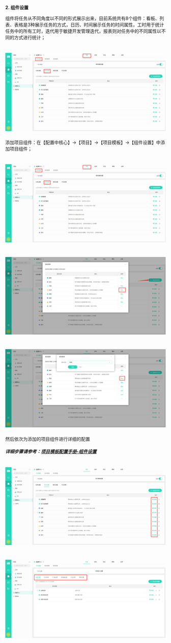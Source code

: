 **2. 组件设置**

组件将任务从不同角度以不同的形式展示出来，目前系统共有8个组件：看板、列表、表格是3种展示任务的方式，日历、时间展示任务的时间属性，工时用于统计任务中的所有工时，迭代用于敏捷开发管理迭代，报表则对任务中的不同属性以不同的方式进行统计；

# ![](/assets/3配置中心-项目模板-组件设置1.png)

添加项目组件：在【配置中核心】→【项目】→【项目模板】→【组件设置】中添加项目组件；

# ![](/assets/3配置中心-项目模板-组件设置1.png)

# ![](/assets/3配置中心-项目模板-组件设置2.png)

# ![](/assets/3配置中心-项目模板-组件设置3.png)


然后依次为添加的项目组件进行详细的配置

##### 详细步骤请参考：[项目模板配置手册-组件设置](/guan-li-yuan-shou-ce/xiang-mu-mo-ban-pei-zhi-shou-ce.md)

# ![](/assets/3配置中心-项目模板-组件设置-配置.png)

# ![](/assets/3配置中心-项目模板-组件设置-配置2.png)

